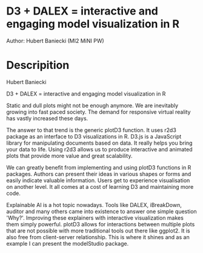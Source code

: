 # D3 + DALEX = interactive and engaging model visualization in R

Author: Hubert Baniecki (MI2 MiNI PW)

# Descripition

Hubert Baniecki

D3 + DALEX = interactive and engaging model visualization in R

Static and dull plots might not be enough anymore. We are inevitably growing into fast paced society. The demand for responsive virtual reality has vastly increased these days.

The answer to that trend is the generic plotD3 function. It uses r2d3 package as an interface to D3 visualizations in R. D3.js is a JavaScript library for manipulating documents based on data. It really helps you bring your data to life. Using r2d3 allows us to produce interactive and animated plots that provide more value and great scalability.  

We can greatly benefit from implementing and using plotD3 functions in R packages. Authors can present their ideas in various shapes or forms and easily indicate valuable information. Users get to experience visualisation on another level. It all comes at a cost of learning D3 and maintaining more code.

Explainable AI is a hot topic nowadays. Tools like DALEX, iBreakDown, auditor and many others came into existence to answer one simple question 'Why?'. Improving these explainers with interactive visualization makes them simply powerful. plotD3 allows for interactions between multiple plots that are not possible with more traditional tools out there like ggplot2. It is also free from client-server relationship. This is where it shines and as an example I can present the modelStudio package.
 

